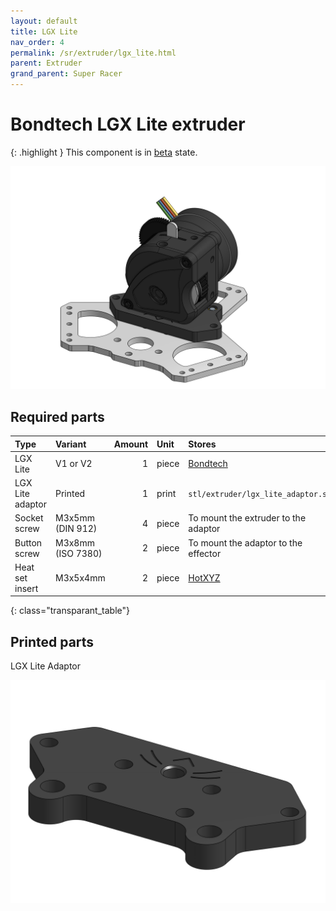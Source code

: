 ```yaml
---
layout: default
title: LGX Lite
nav_order: 4
permalink: /sr/extruder/lgx_lite.html
parent: Extruder
grand_parent: Super Racer
---
```


# Bondtech LGX Lite extruder

{: .highlight }
This component is in [beta](/sr/faq.html#what-is-the-state-of-the-project) state.

![Bondtech LGX Lite](/assets/images/sr/extruder/lgx_lite.png)

## Required parts

| Type             | Variant                           | Amount | Unit  |                           Stores                            |
|:-----------------|:----------------------------------|-------:|:------|:------------------------------------------------------------|
| LGX Lite         | V1 or V2                          |      1 | piece | [Bondtech](https://www.bondtech.se/product/lgx-lite-v2-large-gears-extruder/)  |
| LGX Lite adaptor | Printed                           |      1 | print | `stl/extruder/lgx_lite_adaptor.stl`                         |
| Socket screw     | M3x5mm (DIN 912)                  |      4 | piece | To mount the extruder to the adaptor                        |
| Button screw     | M3x8mm (ISO 7380)                 |      2 | piece | To mount the adaptor to the effector                        |
| Heat set insert  | M3x5x4mm                          |      2 | piece | [HotXYZ](https://s.click.aliexpress.com/e/_DCJCPgh)         |
{: class="transparant_table"}

## Printed parts

LGX Lite Adaptor

![LGX Lite Adaptor](/assets/images/sr/effector/lgx_lite_adaptor.png)